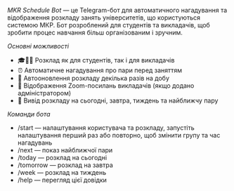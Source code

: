 *MKR Schedule Bot* — це Telegram-бот для автоматичного нагадування та відображення розкладу занять університетів, що користуються системою МКР. Бот розроблений для студентів та викладачів, щоб зробити процес навчання більш організованим і зручним.

*Основні можливості*

- 🎓🧑‍🏫 Розклад як для студентів, так і для викладачів
- ⏰ Автоматичне нагадування про пари перед заняттям
- 🔄 Автооновлення розкладу декілька разів на добу
- 📌 Відображення Zoom-посилань викладачів (якщо додано адміністратором)
- 📅 Вивід розкладу на сьогодні, завтра, тиждень та найближчу пару

*Команди бота*

- /start — налаштування користувача та розкладу, запустіть налаштування перший раз або повторно, щоб змінити групу та час нагадувань
- /next — показ найближчої пари
- /today — розклад на сьогодні
- /tomorrow — розклад на завтра
- /week — розклад на тиждень
- /help — перегляд цієї довідки
